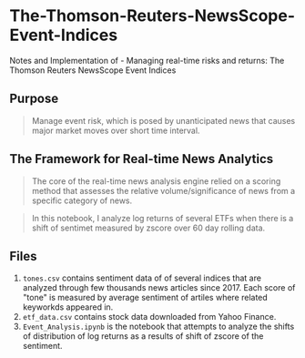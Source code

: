 # The-Thomson-Reuters-NewsScope-Event-Indices
Notes and Implementation of - Managing real-time risks and returns: The Thomson Reuters NewsScope Event Indices

## Purpose
> Manage event risk, which is posed by unanticipated news that causes major market moves over short time interval.

## The Framework for Real-time News Analytics
> The core of the real-time news analysis engine relied on a scoring method that assesses the relative volume/significance of news from a specific category of news.

> In this notebook, I analyze log returns of several ETFs when there is a shift of sentimet measured by zscore over 60 day rolling data.

## Files
1. `tones.csv` contains sentiment data of of several indices that are analyzed through few thousands news articles since 2017. Each score of "tone" is measured by average sentiment of artiles where related keyworkds appeared in. 
2. `etf_data.csv` contains stock data downloaded from Yahoo Finance.
3. `Event_Analysis.ipynb` is the notebook that attempts to analyze the shifts of distribution of log returns as a results of shift of zscore of the sentiment.



